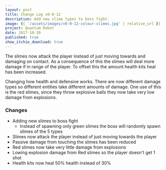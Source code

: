 ```yaml
---
layout: post
title: Change Log v0-0-12
description: Add new slime types to boss fight.
image: {{ '/assets/images/v0-0-12-colour-slimes.jpg' | relative_url }}
project: Quantum Robot
date: 2017-10-30
published: true
show_itchio_download: true
---
```


The slimes now attack the player instead of just moving towards and damaging on contact. As a consequence of this the slimes will deal more damage if in range of the player. To offset this the amount health kits heal has been increased.

Changing how health and defensive works. There are now different damage types so different entities take different amounts of damage. One use of this is the red slimes, since they throw explosive balls they now take very low damage from explosions.

### Changes

* Adding new slimes to boss fight
    * Instead of spawning only green slimes the boss will randomly spawn slimes of the 5 types
* Slimes now attack the player instead of just moving towards the player
* Passive damage from touching the slimes has been reduced
* Red slimes now take very little damage from explosions
* Lowing explosion damage from Red slimes so the player doesn't get 1 shot
* Health kits now heal 50% health instead of 30%